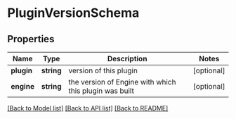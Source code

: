 # PluginVersionSchema

## Properties
Name | Type | Description | Notes
------------ | ------------- | ------------- | -------------
**plugin** | **string** | version of this plugin | [optional] 
**engine** | **string** | the version of Engine with which this plugin was built | [optional] 

[[Back to Model list]](../../README.md#documentation-for-models) [[Back to API list]](../../README.md#documentation-for-api-endpoints) [[Back to README]](../../README.md)

